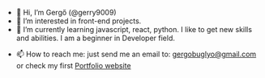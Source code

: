 - 👋 Hi, I’m Gergő (@gerry9009)
- 👀 I’m interested in front-end projects. 
- 🌱 I’m currently learning javascript, react, python. I like to get new skills and abilities. I am a beginner in Developer field.

<!--- 💞️ I’m looking to collaborate on ... --->
- 📫 How to reach me: just send me an email to: gergobuglyo@gmail.com 
                                                 or check my first <a href="https://gerry9009.github.io/portfolio/"> Portfolio website </a>

<!---
gerry9009/gerry9009 is a ✨ special ✨ repository because its `README.md` (this file) appears on your GitHub profile.
You can click the Preview link to take a look at your changes.
--->
